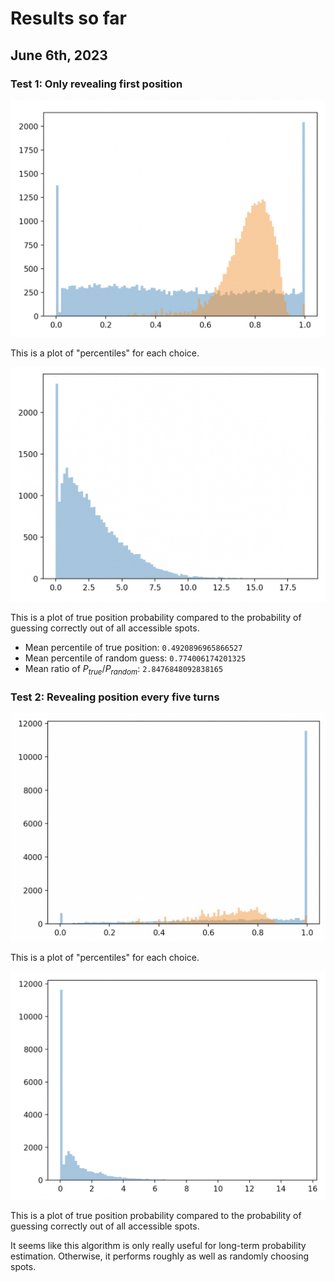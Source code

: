 # Results so far

## June 6th, 2023

### Test 1: Only revealing first position

<!-- Include an image, images/figure1.png -->
![Figure 1](images/Figure1.png)

This is a plot of "percentiles" for each choice.

<!-- Include an image, images/figure2.png -->
![Figure 2](images/Figure2.png)

This is a plot of true position probability compared to the probability of guessing correctly out of all accessible spots.

- Mean percentile of true position: `0.4920896965866527`
- Mean percentile of random guess: `0.774006174201325`
- Mean ratio of $P_{true}/P_{random}$: `2.8476848092838165`

### Test 2: Revealing position every five turns

<!-- Include an image, images/figure3.png -->
![Figure 3](images/Figure3.png)

This is a plot of "percentiles" for each choice.

<!-- Include an image, images/figure4.png -->
![Figure 4](images/Figure4.png)

This is a plot of true position probability compared to the probability of guessing correctly out of all accessible spots.

It seems like this algorithm is only really useful for long-term probability estimation. Otherwise, it performs roughly as well as randomly choosing spots.

